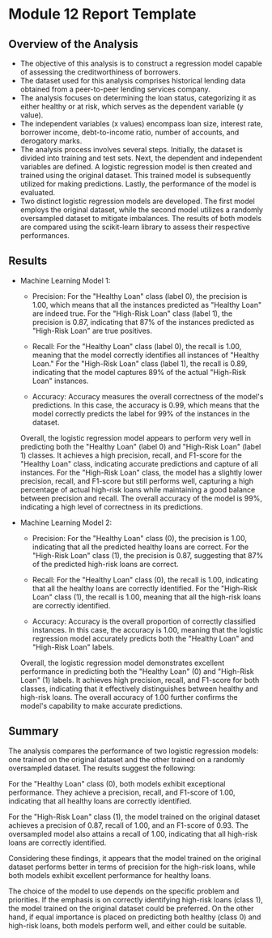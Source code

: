 # Module 12 Report Template

## Overview of the Analysis

* The objective of this analysis is to construct a regression model capable of assessing the creditworthiness of borrowers.
* The dataset used for this analysis comprises historical lending data obtained from a peer-to-peer lending services company. 
* The analysis focuses on determining the loan status, categorizing it as either healthy or at risk, which serves as the dependent variable (y value).
* The independent variables (x values) encompass loan size, interest rate, borrower income, debt-to-income ratio, number of accounts, and derogatory marks.
* The analysis process involves several steps. Initially, the dataset is divided into training and test sets. Next, the dependent and independent variables are defined. A logistic regression model is then created and trained using the original dataset. This trained model is subsequently utilized for making predictions. Lastly, the performance of the model is evaluated.
* Two distinct logistic regression models are developed. The first model employs the original dataset, while the second model utilizes a randomly oversampled dataset to mitigate imbalances. The results of both models are compared using the scikit-learn library to assess their respective performances.

## Results

* Machine Learning Model 1:

   * Precision: For the "Healthy Loan" class (label 0), the precision is 1.00, which means that all the instances predicted as "Healthy Loan" are indeed true. For the "High-Risk Loan" class (label 1), the precision is 0.87, indicating that 87% of the instances predicted as "High-Risk Loan" are true positives.

  * Recall: For the "Healthy Loan" class (label 0), the recall is 1.00, meaning that the model correctly identifies all instances of "Healthy Loan." For the "High-Risk Loan" class (label 1), the recall is 0.89, indicating that the model captures 89% of the actual "High-Risk Loan" instances.

  * Accuracy: Accuracy measures the overall correctness of the model's predictions. In this case, the accuracy is 0.99, which means that the model correctly predicts the label for 99% of the instances in the dataset.

  Overall, the logistic regression model appears to perform very well in predicting both the "Healthy Loan" (label 0) and "High-Risk Loan" (label 1) classes. It achieves a high precision, recall, and F1-score for the "Healthy Loan" class, indicating accurate predictions and capture of all instances. For the "High-Risk Loan" class, the model has a slightly lower precision, recall, and F1-score but still performs well, capturing a high percentage of actual high-risk loans while maintaining a good balance between precision and recall. The overall accuracy of the model is 99%, indicating a high level of correctness in its predictions.

* Machine Learning Model 2:

  * Precision: For the "Healthy Loan" class (0), the precision is 1.00, indicating that all the predicted healthy loans are correct. For the "High-Risk Loan" class (1), the precision is 0.87, suggesting that 87% of the predicted high-risk loans are correct.

  * Recall: For the "Healthy Loan" class (0), the recall is 1.00, indicating that all the healthy loans are correctly identified. For the "High-Risk Loan" class (1), the recall is 1.00, meaning that all the high-risk loans are correctly identified.

  * Accuracy: Accuracy is the overall proportion of correctly classified instances. In this case, the accuracy is 1.00, meaning that the logistic regression model accurately predicts both the "Healthy Loan" and "High-Risk Loan" labels.

  Overall, the logistic regression model demonstrates excellent performance in predicting both the "Healthy Loan" (0) and "High-Risk Loan" (1) labels. It achieves high precision, recall, and F1-score for both classes, indicating that it effectively distinguishes between healthy and high-risk loans. The overall accuracy of 1.00 further confirms the model's capability to make accurate predictions.

## Summary

The analysis compares the performance of two logistic regression models: one trained on the original dataset and the other trained on a randomly oversampled dataset. The results suggest the following:

For the "Healthy Loan" class (0), both models exhibit exceptional performance. They achieve a precision, recall, and F1-score of 1.00, indicating that all healthy loans are correctly identified.

For the "High-Risk Loan" class (1), the model trained on the original dataset achieves a precision of 0.87, recall of 1.00, and an F1-score of 0.93. The oversampled model also attains a recall of 1.00, indicating that all high-risk loans are correctly identified.

Considering these findings, it appears that the model trained on the original dataset performs better in terms of precision for the high-risk loans, while both models exhibit excellent performance for healthy loans.

The choice of the model to use depends on the specific problem and priorities. If the emphasis is on correctly identifying high-risk loans (class 1), the model trained on the original dataset could be preferred. On the other hand, if equal importance is placed on predicting both healthy (class 0) and high-risk loans, both models perform well, and either could be suitable.
